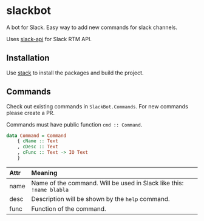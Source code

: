 # slackbot
A bot for Slack. Easy way to add new commands for slack channels.

Uses [slack-api](https://github.com/mpickering/slack-api) for Slack RTM API.

## Installation
Use [stack](https://github.com/commercialhaskell/stack) to install the packages and build the project.

## Commands
Check out existing commands in `SlackBot.Commands`. For new commands please create a PR.

Commands must have public function `cmd :: Command`.

``` Haskell
data Command = Command
    { cName :: Text
    , cDesc :: Text
    , cFunc :: Text -> IO Text
    }
```

Attr  | Meaning
:-----|:-----------
name  | Name of the command. Will be used in Slack like this: `!name blabla`
desc  | Description will be shown by the `help` command.
func  | Function of the command.

